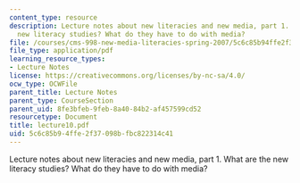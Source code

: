 ```yaml
---
content_type: resource
description: Lecture notes about new literacies and new media, part 1. What are the
  new literacy studies? What do they have to do with media?
file: /courses/cms-998-new-media-literacies-spring-2007/5c6c85b94ffe2f37098bfbc822314c41_lecture10.pdf
file_type: application/pdf
learning_resource_types:
- Lecture Notes
license: https://creativecommons.org/licenses/by-nc-sa/4.0/
ocw_type: OCWFile
parent_title: Lecture Notes
parent_type: CourseSection
parent_uid: 8fe3bfeb-9feb-8a40-84b2-af457599cd52
resourcetype: Document
title: lecture10.pdf
uid: 5c6c85b9-4ffe-2f37-098b-fbc822314c41
---
```

Lecture notes about new literacies and new media, part 1. What are the new literacy studies? What do they have to do with media?